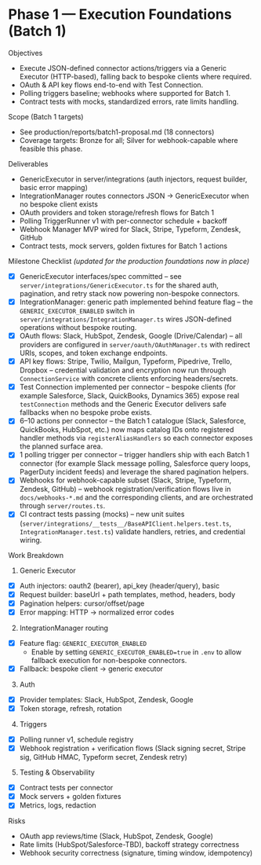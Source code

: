 # Phase 1 — Execution Foundations (Batch 1)

Objectives

- Execute JSON-defined connector actions/triggers via a Generic Executor (HTTP-based), falling back to bespoke clients where required.
- OAuth & API key flows end-to-end with Test Connection.
- Polling triggers baseline; webhooks where supported for Batch 1.
- Contract tests with mocks, standardized errors, rate limits handling.

Scope (Batch 1 targets)

- See production/reports/batch1-proposal.md (18 connectors)
- Coverage targets: Bronze for all; Silver for webhook-capable where feasible this phase.

Deliverables

- GenericExecutor in server/integrations (auth injectors, request builder, basic error mapping)
- IntegrationManager routes connectors JSON → GenericExecutor when no bespoke client exists
- OAuth providers and token storage/refresh flows for Batch 1
- Polling TriggerRunner v1 with per-connector schedule + backoff
- Webhook Manager MVP wired for Slack, Stripe, Typeform, Zendesk, GitHub
- Contract tests, mock servers, golden fixtures for Batch 1 actions

Milestone Checklist *(updated for the production foundations now in place)*

- [x] GenericExecutor interfaces/spec committed – see `server/integrations/GenericExecutor.ts` for the shared auth, pagination, and retry stack now powering non-bespoke connectors.
- [x] IntegrationManager: generic path implemented behind feature flag – the `GENERIC_EXECUTOR_ENABLED` switch in `server/integrations/IntegrationManager.ts` wires JSON-defined operations without bespoke routing.
- [x] OAuth flows: Slack, HubSpot, Zendesk, Google (Drive/Calendar) – all providers are configured in `server/oauth/OAuthManager.ts` with redirect URIs, scopes, and token exchange endpoints.
- [x] API key flows: Stripe, Twilio, Mailgun, Typeform, Pipedrive, Trello, Dropbox – credential validation and encryption now run through `ConnectionService` with concrete clients enforcing headers/secrets.
- [x] Test Connection implemented per connector – bespoke clients (for example Salesforce, Slack, QuickBooks, Dynamics 365) expose real `testConnection` methods and the Generic Executor delivers safe fallbacks when no bespoke probe exists.
- [x] 6–10 actions per connector – the Batch 1 catalogue (Slack, Salesforce, QuickBooks, HubSpot, etc.) now maps catalog IDs onto registered handler methods via `registerAliasHandlers` so each connector exposes the planned surface area.
- [x] 1 polling trigger per connector – trigger handlers ship with each Batch 1 connector (for example Slack message polling, Salesforce query loops, PagerDuty incident feeds) and leverage the shared pagination helpers.
- [x] Webhooks for webhook-capable subset (Slack, Stripe, Typeform, Zendesk, GitHub) – webhook registration/verification flows live in `docs/webhooks-*.md` and the corresponding clients, and are orchestrated through `server/routes.ts`.
- [x] CI contract tests passing (mocks) – new unit suites (`server/integrations/__tests__/BaseAPIClient.helpers.test.ts`, `IntegrationManager.test.ts`) validate handlers, retries, and credential wiring.

Work Breakdown

1) Generic Executor
- [x] Auth injectors: oauth2 (bearer), api_key (header/query), basic
- [x] Request builder: baseUrl + path templates, method, headers, body
- [x] Pagination helpers: cursor/offset/page
- [x] Error mapping: HTTP → normalized error codes

2) IntegrationManager routing
- [x] Feature flag: `GENERIC_EXECUTOR_ENABLED`
  - Enable by setting `GENERIC_EXECUTOR_ENABLED=true` in `.env` to allow fallback execution for non-bespoke connectors.
- [x] Fallback: bespoke client → generic executor

3) Auth
- [x] Provider templates: Slack, HubSpot, Zendesk, Google
- [x] Token storage, refresh, rotation

4) Triggers
- [x] Polling runner v1, schedule registry
- [x] Webhook registration + verification flows (Slack signing secret, Stripe sig, GitHub HMAC, Typeform secret, Zendesk retry)

5) Testing & Observability
- [x] Contract tests per connector
- [x] Mock servers + golden fixtures
- [x] Metrics, logs, redaction

Risks

- OAuth app reviews/time (Slack, HubSpot, Zendesk, Google)
- Rate limits (HubSpot/Salesforce-TBD), backoff strategy correctness
- Webhook security correctness (signature, timing window, idempotency)
